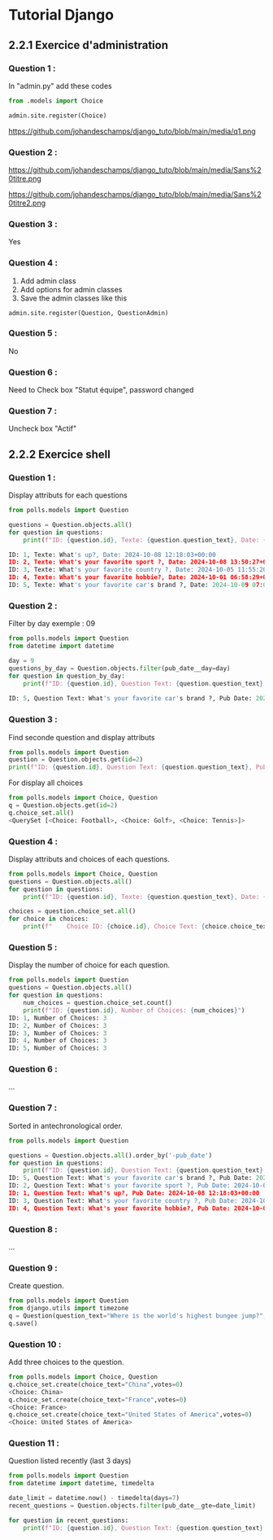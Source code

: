# **Tutorial Django**  
## 2.2.1 Exercice d'administration


### Question 1 :
In "admin.py" add these codes
``` python
from .models import Choice

admin.site.register(Choice)
```

https://github.com/johandeschamps/django_tuto/blob/main/media/q1.png

### Question 2 :

https://github.com/johandeschamps/django_tuto/blob/main/media/Sans%20titre.png

https://github.com/johandeschamps/django_tuto/blob/main/media/Sans%20titre2.png

### Question 3 : 

Yes

### Question 4 :

1. Add admin class
2. Add options for admin classes
3. Save the admin classes like this 
``` pyhton
admin.site.register(Question, QuestionAdmin)
```
### Question 5 : 

No

### Question 6 :

Need to Check box "Statut équipe", password changed

### Question 7 :

Uncheck box "Actif"

## 2.2.2 Exercice shell

### Question 1 :

Display attributs for each questions

````python
from polls.models import Question

questions = Question.objects.all()
for question in questions:
    print(f"ID: {question.id}, Texte: {question.question_text}, Date: {question.pub_date}")

ID: 1, Texte: What's up?, Date: 2024-10-08 12:18:03+00:00
ID: 2, Texte: What's your favorite sport ?, Date: 2024-10-08 13:50:27+00:00
ID: 3, Texte: What's your favorite country ?, Date: 2024-10-05 11:55:20+00:00
ID: 4, Texte: What's your favorite hobbie?, Date: 2024-10-01 06:58:29+00:00
ID: 5, Texte: What's your favorite car's brand ?, Date: 2024-10-09 07:02:29+00:00
```` 

### Question 2 :

Filter by day
exemple : 09

````python
from polls.models import Question
from datetime import datetime

day = 9
questions_by_day = Question.objects.filter(pub_date__day=day)
for question in question_by_day:
    print(f"ID: {question.id}, Question Text: {question.question_text}, Pub Date: {question.pub_date}")
    
ID: 5, Question Text: What's your favorite car's brand ?, Pub Date: 2024-10-09 07:02:29+00:00
````

### Question 3 :

Find seconde question and display attributs 

````python
from polls.models import Question
question = Question.objects.get(id=2)
print(f"ID: {question.id}, Question Text: {question.question_text}, Pub Date: {question.pub_date}")
````

For display all choices

````python
from polls.models import Choice, Question
q = Question.objects.get(id=2)
q.choice_set.all()
<QuerySet [<Choice: Football>, <Choice: Golf>, <Choice: Tennis>]>
````

### Question 4 :

Display attributs and choices of each questions.

````python
from polls.models import Choice, Question
questions = Question.objects.all()
for question in questions:
    print(f"ID: {question.id}, Texte: {question.question_text}, Date: {question.pub_date}")

choices = question.choice_set.all()
for choice in choices:
    print(f"    Choice ID: {choice.id}, Choice Text: {choice.choice_text}, Votes: {choice.votes}")
````

### Question 5 :

Display the number of choice for each question.

````python
from polls.models import Question
questions = Question.objects.all()
for question in questions:
    num_choices = question.choice_set.count()
    print(f"ID: {question.id}, Number of Choices: {num_choices}") 
ID: 1, Number of Choices: 3
ID: 2, Number of Choices: 3
ID: 3, Number of Choices: 3
ID: 4, Number of Choices: 3
ID: 5, Number of Choices: 3
````

### Question 6 :

...

### Question 7 :

Sorted in antechronological order.

````python
from polls.models import Question

questions = Question.objects.all().order_by('-pub_date')
for question in questions:
    print(f"ID: {question.id}, Question Text: {question.question_text}, Pub Date: {question.pub_date}")
ID: 5, Question Text: What's your favorite car's brand ?, Pub Date: 2024-10-09 07:02:29+00:00
ID: 2, Question Text: What's your favorite sport ?, Pub Date: 2024-10-08 13:50:27+00:00
ID: 1, Question Text: What's up?, Pub Date: 2024-10-08 12:18:03+00:00
ID: 3, Question Text: What's your favorite country ?, Pub Date: 2024-10-05 11:55:20+00:00
ID: 4, Question Text: What's your favorite hobbie?, Pub Date: 2024-10-01 06:58:29+00:00
````

### Question 8 :

...

### Question 9 :

Create question.

````python
from polls.models import Question
from django.utils import timezone
q = Question(question_text="Where is the world's highest bungee jump?", pub_date=timezone.now())
q.save()
````

### Question 10 :

Add three choices to the question.

````python
from polls.models import Choice, Question
q.choice_set.create(choice_text="China",votes=0)
<Choice: China>
q.choice_set.create(choice_text="France",votes=0) 
<Choice: France>
q.choice_set.create(choice_text="United States of America",votes=0)
<Choice: United States of America>

````

### Question 11 :

Question listed recently (last 3 days) 

````python
from polls.models import Question
from datetime import datetime, timedelta

date_limit = datetime.now() - timedelta(days=7)
recent_questions = Question.objects.filter(pub_date__gte=date_limit)

for question in recent_questions:
    print(f"ID: {question.id}, Question Text: {question.question_text}, Pub Date: {question.pub_date}")
````
